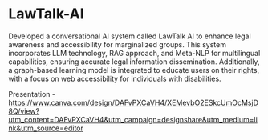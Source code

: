 # LawTalk-AI

Developed a conversational AI system called LawTalk AI to enhance legal awareness and accessibility for marginalized groups. This system incorporates LLM technology, RAG approach, and Meta-NLP for multilingual capabilities, ensuring accurate legal information dissemination. Additionally, a graph-based learning model is integrated to educate users on their rights, with a focus on web accessibility for individuals with disabilities.

Presentation - https://www.canva.com/design/DAFvPXCaVH4/XEMevbO2ESkcUmOcMsjD8Q/view?utm_content=DAFvPXCaVH4&utm_campaign=designshare&utm_medium=link&utm_source=editor
